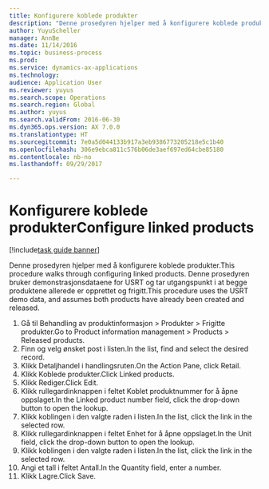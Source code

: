 ```yaml
--- 
title: Konfigurere koblede produkter
description: "Denne prosedyren hjelper med å konfigurere koblede produkter."
author: YuyuScheller
manager: AnnBe
ms.date: 11/14/2016
ms.topic: business-process
ms.prod: 
ms.service: dynamics-ax-applications
ms.technology: 
audience: Application User
ms.reviewer: yuyus
ms.search.scope: Operations
ms.search.region: Global
ms.author: yuyus
ms.search.validFrom: 2016-06-30
ms.dyn365.ops.version: AX 7.0.0
ms.translationtype: HT
ms.sourcegitcommit: 7e0a5d044133b917a3eb9386773205218e5c1b40
ms.openlocfilehash: 306e9ebca811c576b06de3aef697ed64cbe85180
ms.contentlocale: nb-no
ms.lasthandoff: 09/29/2017

---
```

# <a name="configure-linked-products"></a><span data-ttu-id="93e65-103">Konfigurere koblede produkter</span><span class="sxs-lookup"><span data-stu-id="93e65-103">Configure linked products</span></span>

[!include[task guide banner](../../includes/task-guide-banner.md)]

<span data-ttu-id="93e65-104">Denne prosedyren hjelper med å konfigurere koblede produkter.</span><span class="sxs-lookup"><span data-stu-id="93e65-104">This procedure walks through configuring linked products.</span></span> <span data-ttu-id="93e65-105">Denne prosedyren bruker demonstrasjonsdataene for USRT og tar utgangspunkt i at begge produktene allerede er opprettet og frigitt.</span><span class="sxs-lookup"><span data-stu-id="93e65-105">This procedure uses the USRT demo data, and assumes both products have already been created and released.</span></span>

1. <span data-ttu-id="93e65-106">Gå til Behandling av produktinformasjon > Produkter > Frigitte produkter.</span><span class="sxs-lookup"><span data-stu-id="93e65-106">Go to Product information management > Products > Released products.</span></span>
2. <span data-ttu-id="93e65-107">Finn og velg ønsket post i listen.</span><span class="sxs-lookup"><span data-stu-id="93e65-107">In the list, find and select the desired record.</span></span>
3. <span data-ttu-id="93e65-108">Klikk Detaljhandel i handlingsruten.</span><span class="sxs-lookup"><span data-stu-id="93e65-108">On the Action Pane, click Retail.</span></span>
4. <span data-ttu-id="93e65-109">Klikk Koblede produkter.</span><span class="sxs-lookup"><span data-stu-id="93e65-109">Click Linked products.</span></span>
5. <span data-ttu-id="93e65-110">Klikk Rediger.</span><span class="sxs-lookup"><span data-stu-id="93e65-110">Click Edit.</span></span>
6. <span data-ttu-id="93e65-111">Klikk rullegardinknappen i feltet Koblet produktnummer for å åpne oppslaget.</span><span class="sxs-lookup"><span data-stu-id="93e65-111">In the Linked product number field, click the drop-down button to open the lookup.</span></span>
7. <span data-ttu-id="93e65-112">Klikk koblingen i den valgte raden i listen.</span><span class="sxs-lookup"><span data-stu-id="93e65-112">In the list, click the link in the selected row.</span></span>
8. <span data-ttu-id="93e65-113">Klikk rullegardinknappen i feltet Enhet for å åpne oppslaget.</span><span class="sxs-lookup"><span data-stu-id="93e65-113">In the Unit field, click the drop-down button to open the lookup.</span></span>
9. <span data-ttu-id="93e65-114">Klikk koblingen i den valgte raden i listen.</span><span class="sxs-lookup"><span data-stu-id="93e65-114">In the list, click the link in the selected row.</span></span>
10. <span data-ttu-id="93e65-115">Angi et tall i feltet Antall.</span><span class="sxs-lookup"><span data-stu-id="93e65-115">In the Quantity field, enter a number.</span></span>
11. <span data-ttu-id="93e65-116">Klikk Lagre.</span><span class="sxs-lookup"><span data-stu-id="93e65-116">Click Save.</span></span>


